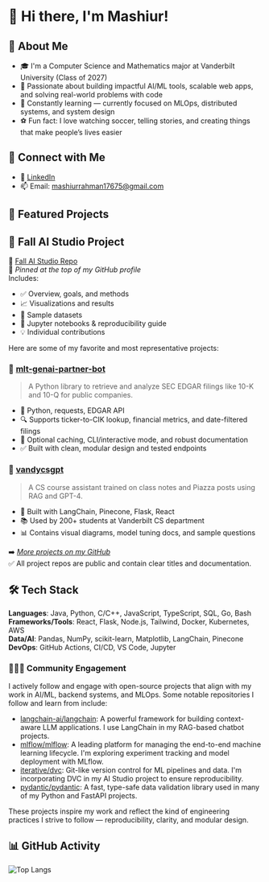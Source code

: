 # 👋 Hi there, I'm Mashiur!

## 🚀 About Me

- 🎓 I'm a Computer Science and Mathematics major at Vanderbilt University (Class of 2027)
- 🤖 Passionate about building impactful AI/ML tools, scalable web apps, and solving real-world problems with code
- 🌱 Constantly learning — currently focused on MLOps, distributed systems, and system design
- ⚽ Fun fact: I love watching soccer, telling stories, and creating things that make people’s lives easier

## 🔗 Connect with Me

- 💼 [LinkedIn](https://www.linkedin.com/in/mashter/)
- 📫 Email: mashiurrahman17675@gmail.com


## 📌 Featured Projects

## 📂 Fall AI Studio Project

🔗 [Fall AI Studio Repo](https://github.com/mashcodes10/airbnb-price-prediction)  
📌 *Pinned at the top of my GitHub profile*  
Includes:
- ✅ Overview, goals, and methods
- 📈 Visualizations and results
- 🧪 Sample datasets
- 📘 Jupyter notebooks & reproducibility guide
- 💡 Individual contributions

Here are some of my favorite and most representative projects:

### 📄 [mlt-genai-partner-bot](https://github.com/mashcodes10/mlt-genai-partner-bot)
> A Python library to retrieve and analyze SEC EDGAR filings like 10-K and 10-Q for public companies.

- 🧰 Python, requests, EDGAR API
- 🔍 Supports ticker-to-CIK lookup, financial metrics, and date-filtered filings
- 💾 Optional caching, CLI/interactive mode, and robust documentation
- ✅ Built with clean, modular design and tested endpoints

### 💬 [vandycsgpt](https://github.com/mashcodes10/vandycsgpt)
> A CS course assistant trained on class notes and Piazza posts using RAG and GPT-4.

- 🔧 Built with LangChain, Pinecone, Flask, React
- 📚 Used by 200+ students at Vanderbilt CS department
- 📊 Contains visual diagrams, model tuning docs, and sample questions

➡️ *[More projects on my GitHub](https://github.com/mashcodes10?tab=repositories)*  
✅ All project repos are public and contain clear titles and documentation.

## 🛠️ Tech Stack

**Languages**: Java, Python, C/C++, JavaScript, TypeScript, SQL, Go, Bash  
**Frameworks/Tools**: React, Flask, Node.js, Tailwind, Docker, Kubernetes, AWS  
**Data/AI**: Pandas, NumPy, scikit-learn, Matplotlib, LangChain, Pinecone  
**DevOps**: GitHub Actions, CI/CD, VS Code, Jupyter

### 🧑‍🤝‍🧑 Community Engagement

I actively follow and engage with open-source projects that align with my work in AI/ML, backend systems, and MLOps. Some notable repositories I follow and learn from include:

- [langchain-ai/langchain](https://github.com/langchain-ai/langchain): A powerful framework for building context-aware LLM applications. I use LangChain in my RAG-based chatbot projects.
- [mlflow/mlflow](https://github.com/mlflow/mlflow): A leading platform for managing the end-to-end machine learning lifecycle. I'm exploring experiment tracking and model deployment with MLflow.
- [iterative/dvc](https://github.com/iterative/dvc): Git-like version control for ML pipelines and data. I'm incorporating DVC in my AI Studio project to ensure reproducibility.
- [pydantic/pydantic](https://github.com/pydantic/pydantic): A fast, type-safe data validation library used in many of my Python and FastAPI projects.

These projects inspire my work and reflect the kind of engineering practices I strive to follow — reproducibility, clarity, and modular design.

## 📊 GitHub Activity

![Top Langs](https://github-readme-stats.vercel.app/api/top-langs/?username=mashcodes10&layout=compact)
